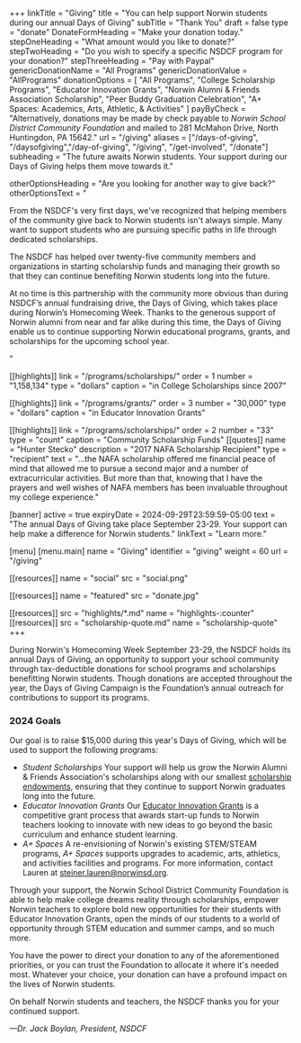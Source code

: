 +++
linkTitle           = "Giving"
title               = "You can help support Norwin students during our annual Days of Giving"
subTitle            = "Thank You"
draft               = false
type                = "donate"
DonateFormHeading   = "Make your donation today."
stepOneHeading      = "What amount would you like to donate?"
stepTwoHeading      = "Do you wish to specify a specific NSDCF program for your donation?"
stepThreeHeading    = "Pay with Paypal"
genericDonationName = "All Programs"
genericDonationValue = "AllPrograms"
donationOptions = [
  "All Programs",
  "College Scholarship Programs",
  "Educator Innovation Grants",
  "Norwin Alumni & Friends Association Scholarship",
  "Peer Buddy Graduation Celebration",
  "A+ Spaces: Academics, Arts, Athletic, & Activities"
]
payByCheck = "Alternatively, donations may be made by check payable to *Norwin School District Community Foundation* and mailed to 281 McMahon Drive, North Huntingdon, PA 15642."
url = "/giving"
aliases = ["/days-of-giving", "/daysofgiving","/day-of-giving", "/giving", "/get-involved", "/donate"]
subheading = "The future awaits Norwin students. Your support during our Days of Giving helps them move towards it."

otherOptionsHeading = "Are you looking for another way to give back?"
otherOptionsText = "<p>From the NSDCF's very first days, we've recognized that helping members of the community give back to Norwin students isn't always simple. Many want to support students who are pursuing specific paths in life through dedicated scholarships.</p><p>The NSDCF has helped over twenty-five community members and organizations in starting scholarship funds and managing their growth so that they can continue benefiting Norwin students long into the future.</p><p>At no time is this partnership with the community more obvious than during NSDCF’s annual fundraising drive, the Days of Giving, which takes place during Norwin’s Homecoming Week. Thanks to the generous support of Norwin alumni from near and far alike during this time, the Days of Giving enable us to continue supporting Norwin educational programs, grants, and scholarships for the upcoming school year.</p>"

[[highlights]]
  link    = "/programs/scholarships/"
  order   = 1
  number  = "1,158,134"
  type    = "dollars"
  caption = "in College Scholarships since 2007"

[[highlights]]
  link    = "/programs/grants/"
  order   = 3
  number  = "30,000"
  type    = "dollars"
  caption = "in Educator Innovation Grants"

[[highlights]]
  link   = "/programs/scholarships/"
  order  = 2
  number = "33"
  type   = "count"
  caption = "Community Scholarship Funds"
[[quotes]]
  name = "Hunter Stecko"
  description = "2017 NAFA Scholarship Recipient"
  type = "recipient"
  text = "...the NAFA scholarship offered me financial peace of mind that allowed me to pursue a second major and a number of extracurricular activities. But more than that, knowing that I have the prayers and well wishes of NAFA members has been invaluable throughout my college experience."

[banner]
 active     = true
 expiryDate = 2024-09-29T23:59:59-05:00
 text       = "The annual Days of Giving take place September 23-29. Your support can help make a difference for Norwin students."
 linkText   = "Learn more."

[menu]
  [menu.main]
    name        = "Giving"
    identifier  = "giving"
    weight      = 60
    url         = "/giving"

[[resources]]
  name = "social"
  src  = "social.png"

[[resources]]
  name = "featured"
  src  = "donate.jpg"

[[resources]]
  src  = "highlights/*.md"
  name = "highlights-:counter"
[[resources]]
  src  = "scholarship-quote.md"
  name = "scholarship-quote"
+++

During Norwin's Homecoming Week September 23-29, the NSDCF holds its annual Days of Giving, an opportunity to support your school community through tax-deductible donations for school programs and scholarships benefitting Norwin students.  Though donations are accepted throughout the year, the Days of Giving Campaign is the Foundation’s annual outreach for contributions to support its programs.

### 2024 Goals

Our goal is to raise $15,000 during this year's Days of Giving, which will be used to support the following programs:

* *Student Scholarships* Your support will help us grow the Norwin Alumni & Friends Association's scholarships along with our smallest [scholarship endowments](/programs/scholarships/), ensuring that they continue to support Norwin graduates long into the future.
* *Educator Innovation Grants* Our [Educator Innovation Grants](/programs/) is a competitive grant process that awards start-up funds to Norwin teachers looking to innovate with new ideas to go beyond the basic curriculum and enhance student learning.
* *A+ Spaces* A re-envisioning of Norwin's existing STEM/STEAM programs, *A+ Spaces* supports upgrades to academic, arts, athletics, and activities facilities and programs. For more information, contact Lauren at
[steiner.lauren@norwinsd.org](mailto:steiner.lauren@norwinsd.org).

Through your support, the Norwin School District Community Foundation is able to help make college dreams reality through scholarships, empower Norwin teachers to explore bold new opportunities for their students with Educator Innovation Grants, open the minds of our students to a world of opportunity through STEM education and summer camps, and so much more.

You have the power to direct your donation to any of the aforementioned priorities, or you can trust the Foundation to allocate it where it's needed most. Whatever your choice, your donation can have a profound impact on the lives of Norwin students.

On behalf Norwin students and teachers, the NSDCF thanks you for your continued support.

*&mdash;Dr. Jack Boylan, President, NSDCF*
